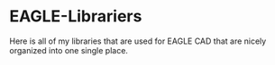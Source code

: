 EAGLE-Librariers
================

Here is all of my libraries that are used for EAGLE CAD that are nicely organized into one single place.
